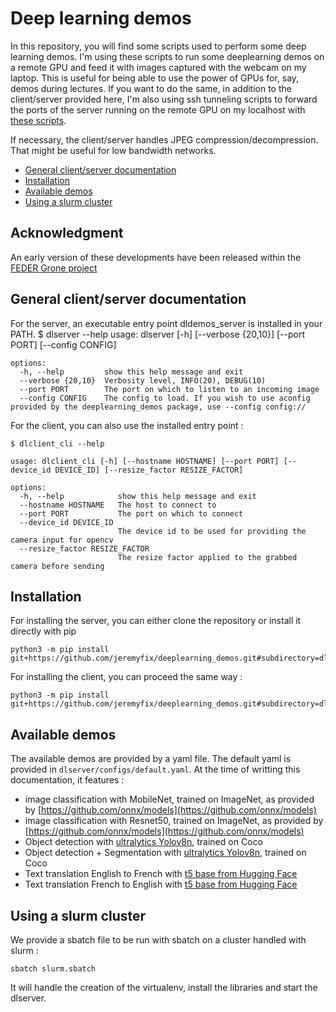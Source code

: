 # Deep learning demos

In this repository, you will find some scripts used to perform some deep learning demos. I'm using these scripts to run some deeplearning demos on a remote GPU and feed it with images captured with the webcam on my laptop. This is useful for being able to use the power of GPUs for, say, demos during lectures. If you want to do the same, in addition to the client/server provided here, I'm also using ssh tunneling scripts to forward the ports of the server running on the remote GPU on my localhost with [these scripts](https://github.com/jeremyfix/deeplearning-lectures/tree/master/ClusterScripts).

If necessary, the client/server handles JPEG compression/decompression. That might be useful for low bandwidth networks. 

- [General client/server documentation](#general-clientserver-documentation)
- [Installation](#installation)
- [Available demos](#available-demos)
- [Using a slurm cluster](#using-a-slurm-cluster)

## Acknowledgment

An early version of these developments have been released within the [FEDER Grone project](https://interreg-grone.eu/)

## General client/server documentation

For the server, an executable entry point dldemos_server is installed in your PATH.
	$ dlserver --help
	usage: dlserver [-h] [--verbose {20,10}] [--port PORT] [--config CONFIG]

	options:
	  -h, --help         show this help message and exit
	  --verbose {20,10}  Verbosity level, INFO(20), DEBUG(10)
	  --port PORT        The port on which to listen to an incoming image
	  --config CONFIG    The config to load. If you wish to use aconfig provided by the deeplearning_demos package, use --config config://

For the client, you can also use the installed entry point :
		
	$ dlclient_cli --help

	usage: dlclient_cli [-h] [--hostname HOSTNAME] [--port PORT] [--device_id DEVICE_ID] [--resize_factor RESIZE_FACTOR]

	options:
	  -h, --help            show this help message and exit
	  --hostname HOSTNAME   The host to connect to
	  --port PORT           The port on which to connect
	  --device_id DEVICE_ID
							The device id to be used for providing the camera input for opencv
	  --resize_factor RESIZE_FACTOR
							The resize factor applied to the grabbed camera before sending

## Installation

For installing the server, you can either clone the repository or install it directly with pip 

```
python3 -m pip install git+https://github.com/jeremyfix/deeplearning_demos.git#subdirectory=dlserver
```

For installing the client, you can proceed the same way :
```
python3 -m pip install git+https://github.com/jeremyfix/deeplearning_demos.git#subdirectory=dlclient
```

## Available demos

The available demos are provided by a yaml file. The default yaml is provided in `dlserver/configs/default.yaml`. At the time of writting this documentation, it features :

- image classification with MobileNet, trained on ImageNet, as provided by [https://github.com/onnx/models](https://github.com/onnx/models)
- image classification with Resnet50, trained on ImageNet, as provided by [https://github.com/onnx/models](https://github.com/onnx/models)
- Object detection with [ultralytics Yolov8n](https://docs.ultralytics.com/tasks/detect/), trained on Coco
- Object detection + Segmentation with [ultralytics Yolov8n](https://docs.ultralytics.com/tasks/segment/), trained on Coco
- Text translation English to French with [t5 base from Hugging Face](https://huggingface.co/t5-base)
- Text translation French to English with [t5 base from Hugging Face](https://huggingface.co/t5-base)

## Using a slurm cluster

We provide a sbatch file to be run with sbatch on a cluster handled with slurm :

	sbatch slurm.sbatch

It will handle the creation of the virtualenv, install the libraries and start the dlserver.

